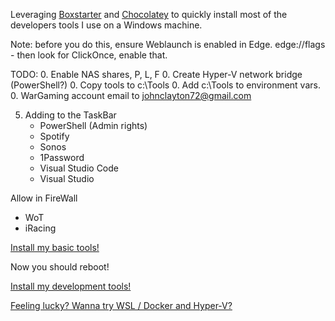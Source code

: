 Leveraging [Boxstarter](http://boxstarter.org) and [Chocolatey](http://chocolatey.org) to quickly install most of the developers tools I use on a Windows machine.

Note: before you do this, ensure Weblaunch is enabled in Edge.  edge://flags - then look for ClickOnce, enable that. 

TODO: 
0. Enable NAS shares, P, L, F
0. Create Hyper-V network bridge (PowerShell?)
0. Copy tools to c:\Tools
0. Add c:\Tools to environment vars.
0. WarGaming account email to johnclayton72@gmail.com

5. Adding to the TaskBar
    - PowerShell (Admin rights)
    - Spotify
    - Sonos
    - 1Password
    - Visual Studio Code
    - Visual Studio

Allow in FireWall
- WoT
- iRacing


<a href='http://boxstarter.org/package/nr/url?https://raw.githubusercontent.com/johncclayton/Win10FastStart/master/PrepareBase.ps1'>Install my basic tools!</a>

Now you should reboot!

<a href='http://boxstarter.org/package/nr/url?https://raw.githubusercontent.com/johncclayton/Win10FastStart/master/PrepareDevelopment.ps1'>Install my development tools!</a>

<a href='http://boxstarter.org/package/nr/url?https://raw.githubusercontent.com/johncclayton/Win10FastStart/master/PrepareRealHardware.ps1'>Feeling lucky?  Wanna try WSL / Docker and Hyper-V?</a>

